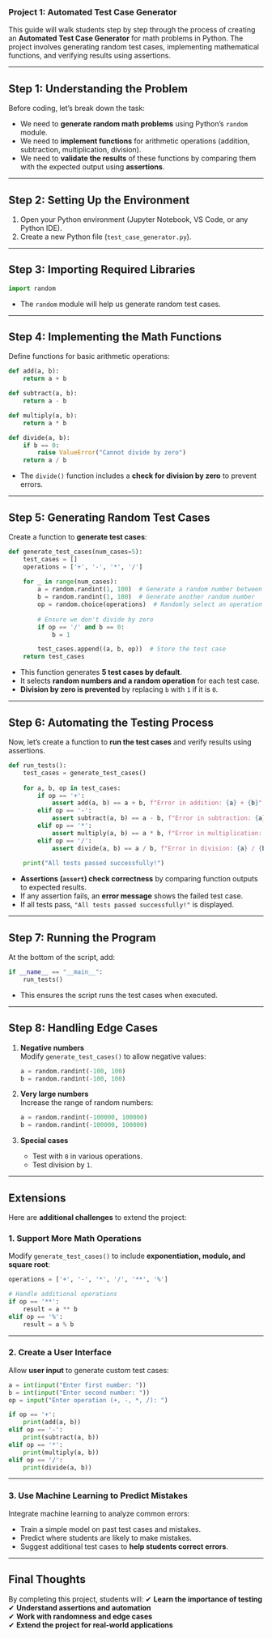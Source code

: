 ### **Project 1: Automated Test Case Generator**  
This guide will walk students step by step through the process of creating an **Automated Test Case Generator** for math problems in Python. The project involves generating random test cases, implementing mathematical functions, and verifying results using assertions.

---

## **Step 1: Understanding the Problem**
Before coding, let’s break down the task:  
- We need to **generate random math problems** using Python’s `random` module.  
- We need to **implement functions** for arithmetic operations (addition, subtraction, multiplication, division).  
- We need to **validate the results** of these functions by comparing them with the expected output using **assertions**.

---

## **Step 2: Setting Up the Environment**
1. Open your Python environment (Jupyter Notebook, VS Code, or any Python IDE).
2. Create a new Python file (`test_case_generator.py`).

---

## **Step 3: Importing Required Libraries**
```python
import random
```
- The `random` module will help us generate random test cases.

---

## **Step 4: Implementing the Math Functions**
Define functions for basic arithmetic operations:
```python
def add(a, b):
    return a + b

def subtract(a, b):
    return a - b

def multiply(a, b):
    return a * b

def divide(a, b):
    if b == 0:
        raise ValueError("Cannot divide by zero")
    return a / b
```
- The `divide()` function includes a **check for division by zero** to prevent errors.

---

## **Step 5: Generating Random Test Cases**
Create a function to **generate test cases**:
```python
def generate_test_cases(num_cases=5):
    test_cases = []
    operations = ['+', '-', '*', '/']
    
    for _ in range(num_cases):
        a = random.randint(1, 100)  # Generate a random number between 1 and 100
        b = random.randint(1, 100)  # Generate another random number
        op = random.choice(operations)  # Randomly select an operation
        
        # Ensure we don't divide by zero
        if op == '/' and b == 0:
            b = 1

        test_cases.append((a, b, op))  # Store the test case
    return test_cases
```
- This function generates **5 test cases by default**.  
- It selects **random numbers and a random operation** for each test case.  
- **Division by zero is prevented** by replacing `b` with `1` if it is `0`.

---

## **Step 6: Automating the Testing Process**
Now, let’s create a function to **run the test cases** and verify results using assertions.

```python
def run_tests():
    test_cases = generate_test_cases()
    
    for a, b, op in test_cases:
        if op == '+':
            assert add(a, b) == a + b, f"Error in addition: {a} + {b}"
        elif op == '-':
            assert subtract(a, b) == a - b, f"Error in subtraction: {a} - {b}"
        elif op == '*':
            assert multiply(a, b) == a * b, f"Error in multiplication: {a} * {b}"
        elif op == '/':
            assert divide(a, b) == a / b, f"Error in division: {a} / {b}"
    
    print("All tests passed successfully!")
```
- **Assertions (`assert`) check correctness** by comparing function outputs to expected results.
- If any assertion fails, an **error message** shows the failed test case.
- If all tests pass, `"All tests passed successfully!"` is displayed.

---

## **Step 7: Running the Program**
At the bottom of the script, add:
```python
if __name__ == "__main__":
    run_tests()
```
- This ensures the script runs the test cases when executed.

---

## **Step 8: Handling Edge Cases**
1. **Negative numbers**  
   Modify `generate_test_cases()` to allow negative values:
   ```python
   a = random.randint(-100, 100)
   b = random.randint(-100, 100)
   ```

2. **Very large numbers**  
   Increase the range of random numbers:
   ```python
   a = random.randint(-100000, 100000)
   b = random.randint(-100000, 100000)
   ```

3. **Special cases**  
   - Test with `0` in various operations.
   - Test division by `1`.

---

## **Extensions**
Here are **additional challenges** to extend the project:

### **1. Support More Math Operations**
Modify `generate_test_cases()` to include **exponentiation, modulo, and square root**:
```python
operations = ['+', '-', '*', '/', '**', '%']

# Handle additional operations
if op == '**':
    result = a ** b
elif op == '%':
    result = a % b
```
---

### **2. Create a User Interface**
Allow **user input** to generate custom test cases:
```python
a = int(input("Enter first number: "))
b = int(input("Enter second number: "))
op = input("Enter operation (+, -, *, /): ")

if op == '+':
    print(add(a, b))
elif op == '-':
    print(subtract(a, b))
elif op == '*':
    print(multiply(a, b))
elif op == '/':
    print(divide(a, b))
```
---

### **3. Use Machine Learning to Predict Mistakes**
Integrate machine learning to analyze common errors:
- Train a simple model on past test cases and mistakes.
- Predict where students are likely to make mistakes.
- Suggest additional test cases to **help students correct errors**.

---

## **Final Thoughts**
By completing this project, students will:
✔ **Learn the importance of testing**  
✔ **Understand assertions and automation**  
✔ **Work with randomness and edge cases**  
✔ **Extend the project for real-world applications**  

